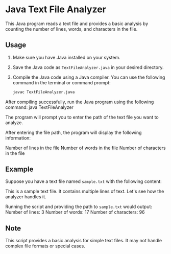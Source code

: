 # Java Text File Analyzer

This Java program reads a text file and provides a basic analysis by counting the number of lines, words, and characters in the file.

## Usage

1. Make sure you have Java installed on your system.

2. Save the Java code as `TextFileAnalyzer.java` in your desired directory.

3. Compile the Java code using a Java compiler. You can use the following command in the terminal or command prompt:

   ```bash
   javac TextFileAnalyzer.java
After compiling successfully, run the Java program using the following command:
java TextFileAnalyzer

The program will prompt you to enter the path of the text file you want to analyze.

After entering the file path, the program will display the following information:

Number of lines in the file
Number of words in the file
Number of characters in the file

## Example

Suppose you have a text file named `sample.txt` with the following content:

This is a sample text file.
It contains multiple lines of text.
Let's see how the analyzer handles it.

Running the script and providing the path to `sample.txt` would output:
Number of lines: 3
Number of words: 17
Number of characters: 96

## Note

This script provides a basic analysis for simple text files. It may not handle complex file formats or special cases.
